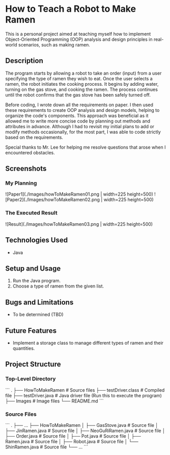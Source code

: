 # How to Teach a Robot to Make Ramen

This is a personal project aimed at teaching myself how to implement Object-Oriented Programming (OOP) analysis and design principles in real-world scenarios, such as making ramen.

## Description

The program starts by allowing a robot to take an order (input) from a user specifying the type of ramen they wish to eat. Once the user selects a ramen, the robot initiates the cooking process. It begins by adding water, turning on the gas stove, and cooking the ramen. The process continues until the robot confirms that the gas stove has been safely turned off.

Before coding, I wrote down all the requirements on paper. I then used these requirements to create OOP analysis and design models, helping to organize the code's components. This approach was beneficial as it allowed me to write more concise code by planning out methods and attributes in advance. Although I had to revisit my initial plans to add or modify methods occasionally, for the most part, I was able to code strictly based on the requirements.

Special thanks to Mr. Lee for helping me resolve questions that arose when I encountered obstacles.

## Screenshots

### My Planning
![Paper1](./Images/howToMakeRamen01.png | width=225 height=500)
![Paper2](./Images/howToMakeRamen02.png | width=225 height=500)

### The Executed Result
![Result](./Images/howToMakeRamen03.png | width=225 height=500)

## Technologies Used

- Java

## Setup and Usage

1. Run the Java program.
2. Choose a type of ramen from the given list.

## Bugs and Limitations

- To be determined (TBD)

## Future Features

- Implement a storage class to manage different types of ramen and their quantities.

## Project Structure

### Top-Level Directory
\```
.
├── HowToMakeRamen                      # Source files
├── testDriver.class                    # Compiled file
├── testDriver.java                     # Java driver file (Run this to execute the program)
├── Images                              # Image files
└── README.md
\```

### Source Files
\```
.
├── ...
├── HowToMakeRamen
│   ├── GasStove.java                    # Source file
│   ├── JinRamen.java                    # Source file 
│   ├── NeoGuRiRamen.java                # Source file
│   ├── Order.java                       # Source file
│   ├── Pot.java                         # Source file
│   ├── Ramen.java                       # Source file
│   ├── Robot.java                       # Source file
│   └── ShinRamen.java                   # Source file
└── ...
\```
